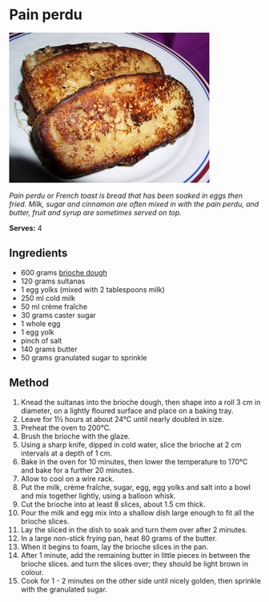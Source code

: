 # Pain perdu

![Name](resources/pain-perdu.jpg)

*Pain perdu or French toast is bread that has been soaked in eggs then fried. Milk, sugar and cinnamon are often mixed in with the pain perdu, and butter, fruit and syrup are sometimes served on top.*

**Serves:** 4

## Ingredients
- 600 grams [brioche dough](../../baking/pastry/brioche-dough.md)
- 120 grams sultanas
- 1 egg yolks (mixed with 2 tablespoons milk)
- 250 ml cold milk
- 50 ml crème fraîche 
- 30 grams caster sugar
- 1 whole egg
- 1 egg yolk
- pinch of salt
- 140 grams butter
- 50 grams granulated sugar to sprinkle

## Method
1. Knead the sultanas into the brioche dough, then shape into a roll 3 cm in diameter, on a lightly floured surface and place on a baking tray.
1. Leave for 1½ hours at about 24°C until nearly doubled in size.
1. Preheat the oven to 200°C.
1. Brush the brioche with the glaze.
1. Using a sharp knife, dipped in cold water, slice the brioche at 2 cm intervals at a depth of 1 cm.
1. Bake in the oven for 10 minutes, then lower the temperature to 170°C and bake for a further 20 minutes.
1. Allow to cool on a wire rack.
1. Put the milk, crème fraîche, sugar, egg, egg yolks and salt into a bowl and mix together lightly, using a balloon whisk.
1. Cut the brioche into at least 8 slices, about 1.5 cm thick.
1. Pour the milk and egg mix into a shallow dish large enough to fit all the brioche slices.
1. Lay the sliced in the dish to soak and turn them over after 2 minutes.
1. In a large non-stick frying pan, heat 80 grams of the butter.
1. When it begins to foam, lay the brioche slices in the pan.
1. After 1 minute, add the remaining butter in little pieces in between the brioche slices. and turn the slices over; they should be light brown in colour.
1. Cook for 1 - 2 minutes on the other side until nicely golden, then sprinkle with the granulated sugar.
